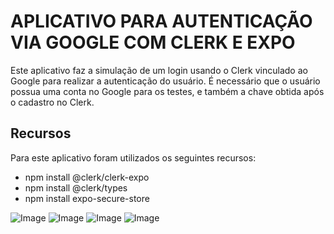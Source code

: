 # APLICATIVO PARA AUTENTICAÇÃO VIA GOOGLE COM CLERK E EXPO


Este aplicativo faz a simulação de um login usando o Clerk vinculado ao Google para realizar a autenticação do usuário.
É necessário que o usuário possua uma conta no Google para os testes, e também a chave obtida após o cadastro no Clerk.


## Recursos


Para este aplicativo foram utilizados os seguintes recursos:


- npm install @clerk/clerk-expo
- npm install @clerk/types
- npm install expo-secure-store


![Image](https://github.com/user-attachments/assets/8a9b7355-08da-4b43-9169-705241d1c445) ![Image](https://github.com/user-attachments/assets/0e6809ab-a553-4279-84af-1664b7f9d471) ![Image](https://github.com/user-attachments/assets/477e682b-bbcc-4986-8161-9447e1b1fd12) ![Image](https://github.com/user-attachments/assets/f28ba0bf-e24c-4d37-ac03-2e4274ed0851)
